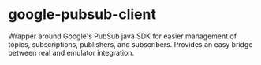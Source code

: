 # google-pubsub-client
Wrapper around Google's PubSub java SDK for easier management of topics, subscriptions, publishers, and subscribers. Provides an easy bridge between real and emulator integration.
